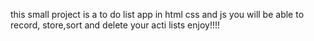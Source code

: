 this small project is a to do list app in html css and js
you will be able to record, store,sort and delete your acti lists
enjoy!!!!

